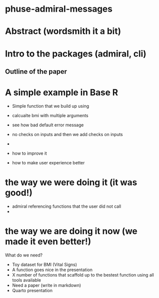 # phuse-admiral-messages


# Abstract (wordsmith it a bit)

# Intro to the packages (admiral, cli)
## Outline of the paper

# A simple example in Base R

* Simple function that we build up using
* calcualte bmi with multiple arguments
* see how bad default error message
* no checks on inputs and then we add checks on inputs
* 

* how to improve it
* how to make user experience better
  
# the way we were doing it (it was good!)
  * admiral referencing functions that the user did not call
  * 
# the way we are doing it now (we made it even better!)



What do we need?

* Toy dataset for BMI (Vital Signs)
* A function goes nice in the presentation
* X number of functions that scaffold up to the bestest function using all tools available
* Need a paper (write in markdown)
* Quarto presentation


